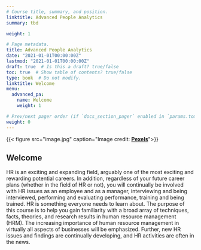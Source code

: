 ```yaml
---
# Course title, summary, and position.
linktitle: Advanced People Analytics
summary: tbd

weight: 1

# Page metadata.
title: Advanced People Analytics
date: "2021-01-01T00:00:00Z"
lastmod: "2021-01-01T00:00:00Z"
draft: true  # Is this a draft? true/false
toc: true  # Show table of contents? true/false
type: book  # Do not modify.
linktitle: Welcome
menu:
  advanced_pa:
    name: Welcome
    weight: 1

# Prev/next pager order (if `docs_section_pager` enabled in `params.toml`)
weight: 0
---
```


{{< figure src="image.jpg" caption="Image credit: [**Pexels**](https://images.pexels.com/)">}}
## Welcome

HR is an exciting and expanding field, arguably one of the most exciting and rewarding potential careers. In addition, regardless of your future career plans (whether in the field of HR or not), you will continually be involved with HR issues as an employee and as a manager, interviewing and being interviewed, performing and evaluating performance, training and being trained. HR is something everyone needs to learn about. The purpose of this course is to help you gain familiarity with a broad array of techniques, facts, theories, and research results in human resource management (HRM). The increasing importance of human resource management in virtually all aspects of businesses will be emphasized. Further, new HR issues and findings are continually developing, and HR activities are often in the news.

